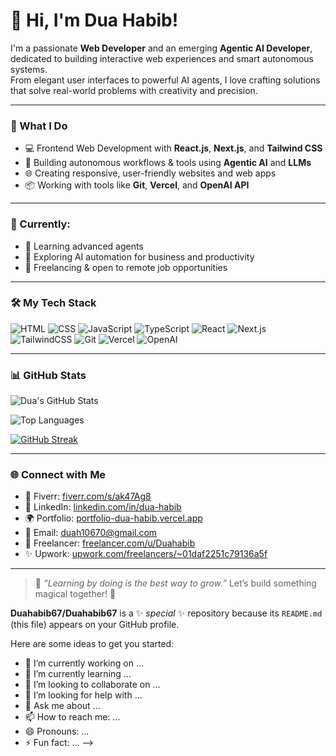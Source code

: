 # 👋 Hi, I'm Dua Habib!

I'm a passionate **Web Developer** and an emerging **Agentic AI Developer**, dedicated to building interactive web experiences and smart autonomous systems.  
From elegant user interfaces to powerful AI agents, I love crafting solutions that solve real-world problems with creativity and precision.

---

### 🚀 What I Do

- 💻 Frontend Web Development with **React.js**, **Next.js**, and **Tailwind CSS**
- 🤖 Building autonomous workflows & tools using **Agentic AI** and **LLMs**
- 🌐 Creating responsive, user-friendly websites and web apps
- 📦 Working with tools like **Git**, **Vercel**, and **OpenAI API**

---

### 🌟 Currently:

- 🚧 Learning advanced agents
- 🔬 Exploring AI automation for business and productivity
- 💼 Freelancing & open to remote job opportunities

---

### 🛠️ My Tech Stack

![HTML](https://img.shields.io/badge/HTML-E34F26?style=flat-square&logo=html5&logoColor=white)
![CSS](https://img.shields.io/badge/CSS-1572B6?style=flat-square&logo=css3&logoColor=white)
![JavaScript](https://img.shields.io/badge/JavaScript-F7DF1E?style=flat-square&logo=javascript&logoColor=black)
![TypeScript](https://img.shields.io/badge/TypeScript-3178C6?style=flat-square&logo=typescript&logoColor=white)
![React](https://img.shields.io/badge/React-20232A?style=flat-square&logo=react&logoColor=61DAFB)
![Next.js](https://img.shields.io/badge/Next.js-000000?style=flat-square&logo=nextdotjs)
![TailwindCSS](https://img.shields.io/badge/TailwindCSS-38B2AC?style=flat-square&logo=tailwind-css&logoColor=white)
![Git](https://img.shields.io/badge/Git-F05032?style=flat-square&logo=git&logoColor=white)
![Vercel](https://img.shields.io/badge/Vercel-000000?style=flat-square&logo=vercel&logoColor=white)
![OpenAI](https://img.shields.io/badge/OpenAI-412991?style=flat-square&logo=openai&logoColor=white)

---

### 📊 GitHub Stats

![Dua's GitHub Stats](https://github-readme-stats.vercel.app/api?username=Duahabib67&show_icons=true&theme=tokyonight&hide_border=true)

![Top Languages](https://github-readme-stats.vercel.app/api/top-langs/?username=Duahabib67&layout=compact&theme=tokyonight&hide_border=true)

[![GitHub Streak](https://streak-stats.demolab.com?user=Duahabib67&theme=tokyonight&hide_border=true)](https://git.io/streak-stats)

---

### 🌐 Connect with Me

- 💼 Fiverr: [fiverr.com/s/ak47Ag8](https://www.fiverr.com/s/ak47Ag8)
- 🔗 LinkedIn: [linkedin.com/in/dua-habib](https://www.linkedin.com/in/dua-habib-497557301/?originalSubdomain=pk)
- 🌍 Portfolio: [portfolio-dua-habib.vercel.app](https://portfolio-dua-habib.vercel.app/)
- 📧 Email: [duah10670@gmail.com](mailto:duah10670@gmail.com)
- 🚀 Freelancer: [freelancer.com/u/Duahabib](https://www.freelancer.com/u/Duahabib)
- ✨ Upwork: [upwork.com/freelancers/~01daf2251c79136a5f](https://www.upwork.com/freelancers/~01daf2251c79136a5f?mp_source=share)

---

> 📌 *“Learning by doing is the best way to grow.”* Let’s build something magical together! 💫

**Duahabib67/Duahabib67** is a ✨ _special_ ✨ repository because its `README.md` (this file) appears on your GitHub profile.

Here are some ideas to get you started:

- 🔭 I’m currently working on ...
- 🌱 I’m currently learning ...
- 👯 I’m looking to collaborate on ...
- 🤔 I’m looking for help with ...
- 💬 Ask me about ...
- 📫 How to reach me: ...
- 😄 Pronouns: ...
- ⚡ Fun fact: ...
-->
